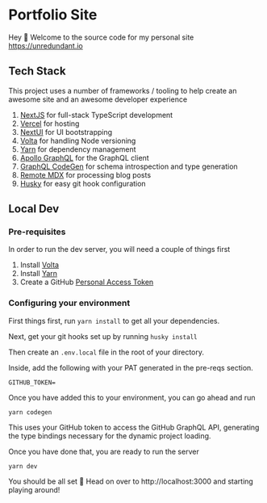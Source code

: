 # Portfolio Site

Hey 👋 Welcome to the source code for my personal site https://unredundant.io

## Tech Stack

This project uses a number of frameworks / tooling to help create an awesome site and an awesome developer experience

1. [NextJS](https://nextjs.org/) for full-stack TypeScript development
2. [Vercel](https://vercel.com/) for hosting
3. [NextUI](https://nextui.org/) for UI bootstrapping
4. [Volta](https://volta.sh) for handling Node versioning
5. [Yarn](https://yarnpkg.com) for dependency management
6. [Apollo GraphQL](https://www.apollographql.com/) for the GraphQL client
7. [GraphQL CodeGen](https://www.graphql-code-generator.com) for schema introspection and type generation
8. [Remote MDX](https://github.com/hashicorp/next-mdx-remote) for processing blog posts
9. [Husky](https://www.npmjs.com/package/husky) for easy git hook configuration

## Local Dev

### Pre-requisites

In order to run the dev server, you will need a couple of things first

1. Install [Volta](https://volta.sh)
2. Install [Yarn](https://yarnpkg.com)
3. Create a GitHub [Personal Access Token](https://github.com/settings/tokens/new)

### Configuring your environment

First things first, run `yarn install` to get all your dependencies.

Next, get your git hooks set up by running `husky install`

Then create an `.env.local` file in the root of your directory.

Inside, add the following with your PAT generated in the pre-reqs section.

```
GITHUB_TOKEN=
```

Once you have added this to your environment, you can go ahead and run

```shell
yarn codegen
```

This uses your GitHub token to access the GitHub GraphQL API, generating the type bindings necessary for the dynamic
project loading.

Once you have done that, you are ready to run the server

```shell
yarn dev
```

You should be all set 🚀 Head on over to http://localhost:3000 and starting playing around!
